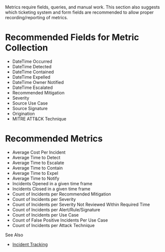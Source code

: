 Metrics require fields, queries, and manual work. This section also suggests which ticketing system and form fields are recommended to allow proper recording/reporting of metrics.

# Recommended Fields for Metric Collection
- DateTime Occurred
- DateTime Detected
- DateTime Contained
- DateTime Expelled
- DateTime Owner Notified
- DateTime Escalated
- Recommended Mitigation
- Severity
- Source Use Case
- Source Signature
- Origination
- MITRE ATT&CK Technique

# Recommended Metrics
- Average Cost Per Incident
- Average Time to Detect
- Average Time to Escalate
- Average Time to Contain
- Average Time to Expel
- Average Time to Notify
- Incidents Opened in a given time frame
- Incidents Closed in a given time frame
- Count of Incidents per Recommended Mitigation
- Count of Incidents per Severity
- Count of Incidents per Severity Not Reviewed Within Required Time
- Count of Incidents per Alert/Rule/Signature
- Count of Incidents per Use Case
- Count of False Positive Incidents Per Use Case
- Count of Incidents per Attack Technique


See Also
- [Incident Tracking](/incident-tracking.md)